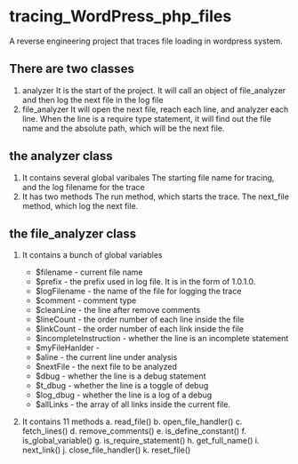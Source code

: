 # tracing_WordPress_php_files
A reverse engineering project that traces file loading in wordpress system.
## There are two classes
1. analyzer
   It is the start of the project. It will call an object of file_analyzer and then log the next file in the log file
3. file_analyzer
   It will open the next file, reach each line, and analyzer each line. When the line is a require type statement, it will find out the file name and the absolute path, which will be the next file.

## the analyzer class
1. It contains several global varibales
   The starting file name for tracing, and the log filename for the trace
3. It has two methods
   The run method, which starts the trace.
   The next_file method, which log the next file.

## the file_analyzer class
1. It contains a bunch of global variables
   - $filename - current file name
   - $prefix   - the prefix used in log file. It is in the form of 1.0.1.0.
   - $logFilename - the name of the file for logging the trace
   - $comment   - comment type
   - $cleanLine - the line after remove comments
   - $lineCount - the order number of each line inside the file
   - $linkCount - the order number of each link inside the file
   - $incompleteInstruction - whether the line is an incomplete statement
   - $myFileHanlder -
   - $aline  - the current line under analysis
   - $nextFile - the next file to be analyzed
   - $dbug   - whether the line is a debug statement
   - $t_dbug - whether the line is a toggle of debug
   - $log_dbug - whether the line is a log of a debug
   - $allLinks - the array of all links inside the current file.
   
3. It contains 11 methods
   a. read_file()
   b. open_file_handler()
   c. fetch_lines()
   d. remove_comments()
   e. is_define_constant()
   f. is_global_variable()
   g. is_require_statement()
   h. get_full_name()
   i. next_link()
   j. close_file_handler()
   k. reset_file()
   

